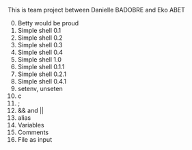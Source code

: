 This is team project between Danielle BADOBRE and Eko ABET

0. Betty would be proud
1. Simple shell 0.1
2. Simple shell 0.2
3. Simple shell 0.3
4. Simple shell 0.4
5. Simple shell 1.0
6. Simple shell 0.1.1
7. Simple shell 0.2.1
8. Simple shell 0.4.1
9. setenv, unseten
10. c
11. ;
12. && and ||
13. alias
14. Variables
15. Comments
16. File as input
